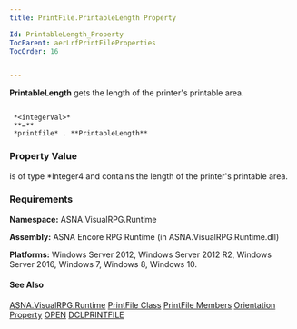 ```yaml
---
title: PrintFile.PrintableLength Property

Id: PrintableLength_Property
TocParent: aerLrfPrintFileProperties
TocOrder: 16


---
```


**PrintableLength** gets the length of the printer's printable area. 

```

 *<integerVal>* 
 **=** 
 *printfile* . **PrintableLength** 
```

### Property Value
***<integerVal>*** is of type *Integer4 and contains the length of the printer's printable area. 

### Requirements
**Namespace:** ASNA.VisualRPG.Runtime 

**Assembly:** ASNA Encore RPG Runtime (in ASNA.VisualRPG.Runtime.dll) 

**Platforms:** Windows Server 2012, Windows Server 2012 R2, Windows Server 2016, Windows 7, Windows 8, Windows 10. 

#### See Also
[ASNA.VisualRPG.Runtime](aerLrfRuntimeNamespace.html)
[PrintFile Class](aerLrfPrintFileClass.html)
[PrintFile Members](aerLrfPrintFileMembers.html)
[Orientation Property](Orientation_Property.html)
[OPEN](OPEN.html)
[DCLPRINTFILE](DCLPRINTFILE.html) 
